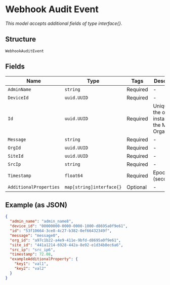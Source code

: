 
# Webhook Audit Event

*This model accepts additional fields of type interface{}.*

## Structure

`WebhookAuditEvent`

## Fields

| Name | Type | Tags | Description |
|  --- | --- | --- | --- |
| `AdminName` | `string` | Required | - |
| `DeviceId` | `uuid.UUID` | Required | - |
| `Id` | `uuid.UUID` | Required | Unique ID of the object instance in the Mist Organization |
| `Message` | `string` | Required | - |
| `OrgId` | `uuid.UUID` | Required | - |
| `SiteId` | `uuid.UUID` | Required | - |
| `SrcIp` | `string` | Required | - |
| `Timestamp` | `float64` | Required | Epoch (seconds) |
| `AdditionalProperties` | `map[string]interface{}` | Optional | - |

## Example (as JSON)

```json
{
  "admin_name": "admin_name8",
  "device_id": "00000000-0000-0000-1000-d8695a0f9e61",
  "id": "53f10664-3ce8-4c27-b382-0ef66432349f",
  "message": "message0",
  "org_id": "a97c1b22-a4e9-411e-9bfd-d8695a0f9e61",
  "site_id": "441a1214-6928-442a-8e92-e1d34b8ec6a6",
  "src_ip": "src_ip6",
  "timestamp": 72.08,
  "exampleAdditionalProperty": {
    "key1": "val1",
    "key2": "val2"
  }
}
```

